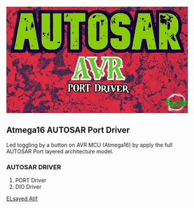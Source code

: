 
![](images/logo_1.1.JPG.jpg)
## Atmega16 AUTOSAR Port Driver
Led toggling by a button on AVR MCU (Atmega16) by apply the full AUTOSAR Port layered architecture model.


### AUTOSAR DRIVER

1. PORT Driver
2. DIO Driver

<script type="text/javascript" src="https://platform.linkedin.com/badges/js/profile.js" async defer></script><div class="LI-profile-badge"  data-version="v1" data-size="medium" data-locale="en_US" data-type="horizontal" data-theme="dark" data-vanity="elsayed-atif"><a class="LI-simple-link" href='https://eg.linkedin.com/in/elsayed-atif?trk=profile-badge'>ELsayed Atif</a></div>
